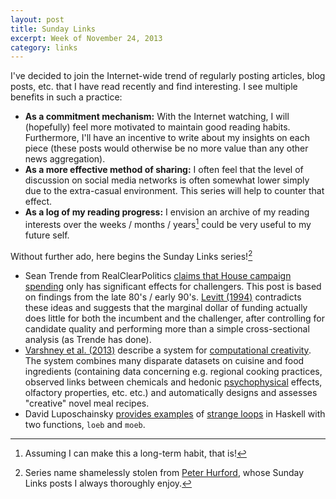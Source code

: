```yaml
---
layout: post
title: Sunday Links
excerpt: Week of November 24, 2013
category: links
---
```


I've decided to join the Internet-wide trend of regularly posting articles, blog
posts, etc. that I have read recently and find interesting. I see multiple
benefits in such a practice:

- **As a commitment mechanism:** With the Internet watching, I will (hopefully)
  feel more motivated to maintain good reading habits. Furthermore, I'll have an
  incentive to write about my insights on each piece (these posts would
  otherwise be no more value than any other news aggregation).
- **As a more effective method of sharing:** I often feel that the level of
  discussion on social media networks is often somewhat lower simply due to the
  extra-casual environment. This series will help to counter that effect.
- **As a log of my reading progress:** I envision an archive of my reading
  interests over the weeks / months / years[^1] could be very useful to my
  future self.

Without further ado, here begins the Sunday Links series![^2]

- Sean Trende from RealClearPolitics [claims that House campaign spending][2]
  only has significant effects for challengers. This post is based on findings
  from the late 80's / early 90's. [Levitt (1994)][3] contradicts these ideas
  and suggests that the marginal dollar of funding actually does little for both
  the incumbent and the challenger, after controlling for candidate quality and
  performing more than a simple cross-sectional analysis (as Trende has done).
- [Varshney et al. (2013)][4] describe a system for
  [computational creativity][5]. The system combines many disparate datasets on
  cuisine and food ingredients (containing data concerning e.g. regional cooking
  practices, observed links between chemicals and hedonic [psychophysical][6]
  effects, olfactory properties, etc. etc.) and automatically designs and
  assesses "creative" novel meal recipes.
- David Luposchainsky [provides examples][8] of [strange loops][7] in Haskell
  with two functions, `loeb` and `moeb`.

[^1]: Assuming I can make this a long-term habit, that is!
[^2]: Series name shamelessly stolen from [Peter Hurford][1], whose Sunday Links posts I always thoroughly enjoy.

[1]: http://everydayutilitarian.com
[2]: http://www.realclearpolitics.com/articles/2013/11/14/is_the_value_of_campaign_spending_overstated_120667.html
[3]: http://www.jstor.org/stable/2138764
[4]: http://arxiv.org/abs/1311.1213
[5]: http://en.wikipedia.org/wiki/Computational_creativity
[6]: http://en.wikipedia.org/wiki/Psychophysics
[7]: https://github.com/quchen/articles/blob/master/loeb-moeb.md
[8]: https://en.wikipedia.org/wiki/Strange_loop
